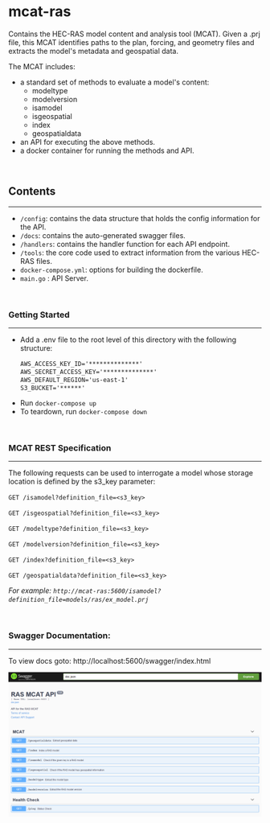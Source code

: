# mcat-ras
Contains the HEC-RAS model content and analysis tool (MCAT). Given a .prj file, this MCAT identifies paths to the plan, forcing, and geometry files and extracts the model's metadata and geospatial data.

The MCAT includes:
- a standard set of methods to evaluate a model's content:
	- modeltype
    - modelversion
    - isamodel
    - isgeospatial
	- index
	- geospatialdata
- an API for executing the above methods.
- a docker container for running the methods and API.

<br/>

## Contents  

---
- `/config`: contains the data structure that holds the config information for the API.
- `/docs`: contains the auto-generated swagger files.
- `/handlers`: contains the handler function for each API endpoint.
- `/tools`: the core code used to extract information from the various HEC-RAS files.
- `docker-compose.yml`: options for building the dockerfile.
- `main.go` : API Server.

<br/>

### Getting Started

---

- Add a .env file to the root level of this directory with the following structure:
    ```
    AWS_ACCESS_KEY_ID='**************'
    AWS_SECRET_ACCESS_KEY='**************'
    AWS_DEFAULT_REGION='us-east-1'
    S3_BUCKET='******'
    ```
- Run `docker-compose up`
- To teardown, run `docker-compose down`

<br/>

### MCAT REST Specification

---
The following requests can be used to interrogate a model whose storage location is defined by the s3_key parameter:

`GET /isamodel?definition_file=<s3_key>`

`GET /isgeospatial?definition_file=<s3_key>`

`GET /modeltype?definition_file=<s3_key>`

`GET /modelversion?definition_file=<s3_key>`

`GET /index?definition_file=<s3_key>`

`GET /geospatialdata?definition_file=<s3_key>`


*For example: `http://mcat-ras:5600/isamodel?definition_file=models/ras/ex_model.prj`*

<br/>

### Swagger Documentation:

---

To view docs goto: http://localhost:5600/swagger/index.html


![](docs/swagger_image.png)